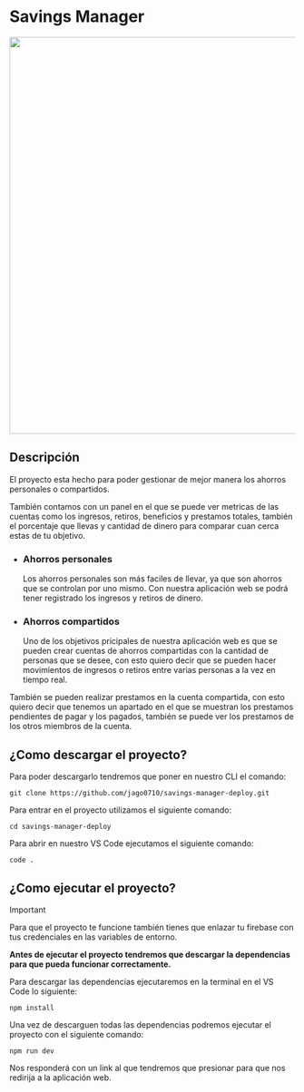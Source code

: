 # Savings Manager
<img src="https://github.com/user-attachments/assets/2380f43c-7257-4ee2-8c8f-f042c3380b4b" width="700"/>

## Descripción
El proyecto esta hecho para poder gestionar de mejor manera los ahorros personales o compartidos.

También contamos con un panel en el que se puede ver metricas de las cuentas como los ingresos, retiros, beneficios y prestamos totales, también el porcentaje que llevas y cantidad de dinero para comparar cuan cerca estas de tu objetivo.

* ### Ahorros personales
  Los ahorros personales son más faciles de llevar, ya que son ahorros que se controlan por uno mismo. Con nuestra aplicación web se podrá tener registrado los ingresos y retiros de dinero.
  
* ### Ahorros compartidos
  Uno de los objetivos pricipales de nuestra aplicación web es que se pueden crear cuentas de ahorros compartidas con la cantidad de personas que se desee, con esto quiero decir que se pueden hacer movimientos de ingresos o retiros entre varias personas a la vez en tiempo real.

También se pueden realizar prestamos en la cuenta compartida, con esto quiero decir que tenemos un apartado en el que se muestran los prestamos pendientes de pagar y los pagados, también se puede ver los prestamos de los otros miembros de la cuenta. 

## ¿Como descargar el proyecto?

Para poder descargarlo tendremos que poner en nuestro CLI el comando:
```
git clone https://github.com/jago0710/savings-manager-deploy.git
```
Para entrar en el proyecto utilizamos el siguiente comando:
```
cd savings-manager-deploy
```
Para abrir en nuestro VS Code ejecutamos el siguiente comando:
```
code .
```

## ¿Como ejecutar el proyecto?

> [!IMPORTANT]
> Para que el proyecto te funcione también tienes que enlazar tu firebase con tus credenciales en las variables de entorno.

**Antes de ejecutar el proyecto tendremos que descargar la dependencias para que pueda funcionar correctamente.**

Para descargar las dependencias ejecutaremos en la terminal en el VS Code lo siguiente:

```
npm install
```

Una vez de descarguen todas las dependencias podremos ejecutar el proyecto con el siguiente comando:

```
npm run dev
```

Nos responderá con un link al que tendremos que presionar para que nos redirija a la aplicación web.

